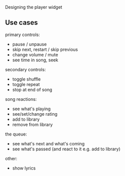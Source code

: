 Designing the player widget

## Use cases

primary controls:

- pause / unpause
- skip next, restart / skip previous
- change volume / mute
- see time in song, seek

secondary controls:

- toggle shuffle
- toggle repeat
- stop at end of song

song reactions:

- see what's playing
- see/set/change rating
- add to library
- remove from library

the queue:

- see what's next and what's coming
- see what's passed (and react to it e.g. add to library)

other:

- show lyrics
